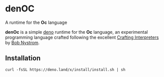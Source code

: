 # denOC

A runtime for the **Oc** language

**denOc** is a simple [deno](https://deno.land/) runtime for the **Oc** language, an experimental programming language crafted following the excellent [Crafting Interpreters](http://www.craftinginterpreters.com/) by [Bob Nystrom](http://journal.stuffwithstuff.com/).

## Installation

```shell
curl -fsSL https://deno.land/x/install/install.sh | sh
```
